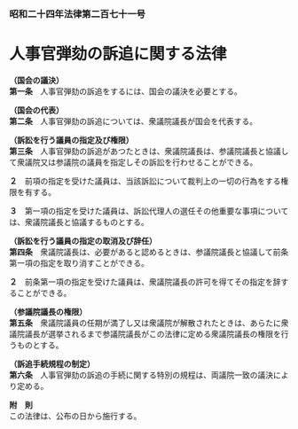 ### 昭和二十四年法律第二百七十一号  
# 人事官弾劾の訴追に関する法律  
  
**（国会の議決）**  
**第一条**　人事官弾劾の訴追をするには、国会の議決を必要とする。  
  
**（国会の代表）**  
**第二条**　人事官弾劾の訴追については、衆議院議長が国会を代表する。  
  
**（訴訟を行う議員の指定及び権限）**  
**第三条**　人事官弾劾の訴追があつたときは、衆議院議長は、参議院議長と協議して衆議院又は参議院の議員を指定しその訴訟を行わせることができる。  
  
**２**　前項の指定を受けた議員は、当該訴訟について裁判上の一切の行為をする権限を有する。  
  
**３**　第一項の指定を受けた議員は、訴訟代理人の選任その他重要な事項については、衆議院議長と協議するものとする。  
  
**（訴訟を行う議員の指定の取消及び辞任）**  
**第四条**　衆議院議長は、必要があると認めるときは、参議院議長と協議して前条第一項の指定を取り消すことができる。  
  
**２**　前条第一項の指定を受けた議員は、衆議院議長の許可を得てその指定を辞することができる。  
  
**（参議院議長の権限）**  
**第五条**　衆議院議員の任期が満了し又は衆議院が解散されたときは、あらたに衆議院議長が選挙されるまで参議院議長がこの法律に定める衆議院議長の権限を行うものとする。  
  
**（訴追手続規程の制定）**  
**第六条**　人事官弾劾の訴追の手続に関する特別の規程は、両議院一致の議決により定める。  
  
**附　則**  
この法律は、公布の日から施行する。  
  

